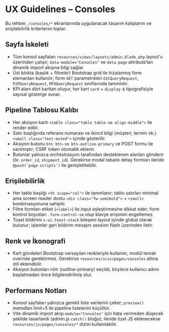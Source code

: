# UX Guidelines – Consoles

Bu rehber, `/consoles/*` ekranlarında uygulanacak tasarım kalıplarını ve erişilebilirlik kriterlerini toplar.

## Sayfa İskeleti

- Tüm konsol sayfaları `resources/views/layouts/admin.blade.php` layout'u üzerinden çalışır; `data-module="Consoles"` ve `data-page` attribute’ları dinamik import akışına bilgi sağlar.
- Üst blokta (başlık + filtreler) Bootstrap grid ile hizalanmış form elemanları kullanılır; form `GET` parametreleri `O2CQueryRequest`, `P2PQueryRequest`, `MTOQueryRequest` sınıflarında tanımlıdır.
- KPI alanı dört karttan oluşur, her kart `card` + `display-6` tipografisiyle sayısal gösterge sunar.

## Pipeline Tablosu Kalıbı

- Her aksiyon kartı `<table class="table table-sm align-middle">` ile render edilir.
- Satır başlığında referans numarası ve ikincil bilgi (müşteri, termin vb.) `<small class="text-muted">` içinde gösterilir.
- Aksiyon butonu `btn btn-sm btn-outline-primary` ve POST formu ile sarılmıştır; CSRF token otomatik eklenir.
- Butonlar yalnızca orchestrasyon tarafından desteklenen alanları gönderir (ör. `order_id`, `shipment_id`). Gerekirse modal tabanlı detay formları ileride `@push('page-scripts')` ile genişletilebilir.

## Erişilebilirlik

- Her tablo başlığı `<th scope="col">` ile tanımlanır; tablo satırları minimal ama screen reader dostu `<div class="fw-semibold">` + `<small>` kombinasyonuna sahiptir.
- Filtre formları etiket (`<label>`) ile input eşleştirmesine dikkat eder; form kontrol boyutları `.form-control-sm` olup klavye erişimini engellemez.
- Toast bildirimi `x-ui.toast-stack` bileşeni layout içinde global olarak bulunur; işlemler geri bildirim mesajını session flash üzerinden iletir.

## Renk ve İkonografi

- Kart gövdeleri Bootstrap varsayılan renkleriyle kullanılır, modül temalı override gerektirmez. Gerekirse `resources/scss/pages/consoles` altına stil eklenebilir.
- Aksiyon butonları nötr (outline-primary) seçildi, böylece kullanıcı adımı başlatmadan önce bilgilendirilmiş olur.

## Performans Notları

- Konsol sayfaları yalnızca gerekli liste verilerini çeker; `preview()` metodları limit=5 ile pipeline listelerini küçültür.
- Vite dinamik import akışı `module="Consoles"` için hata vermeden düşecek şekilde tasarlandı (admin.js `catch()` bloğu); ileride özel JS eklenecekse `resources/js/pages/consoles/*` dizini kullanılabilir.
